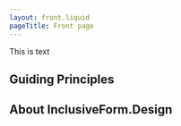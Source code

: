 ```yaml
---
layout: front.liquid
pageTitle: Front page
---
```

This is text

## Guiding Principles

## About InclusiveForm.Design